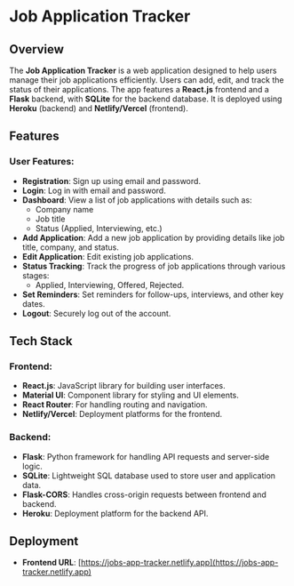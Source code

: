 # Job Application Tracker

## Overview
The **Job Application Tracker** is a web application designed to help users manage their job applications efficiently. Users can add, edit, and track the status of their applications. The app features a **React.js** frontend and a **Flask** backend, with **SQLite** for the backend database. It is deployed using **Heroku** (backend) and **Netlify/Vercel** (frontend).

## Features

### User Features:
- **Registration**: Sign up using email and password.
- **Login**: Log in with email and password.
- **Dashboard**: View a list of job applications with details such as:
  - Company name
  - Job title
  - Status (Applied, Interviewing, etc.)
- **Add Application**: Add a new job application by providing details like job title, company, and status.
- **Edit Application**: Edit existing job applications.
- **Status Tracking**: Track the progress of job applications through various stages:
  - Applied, Interviewing, Offered, Rejected.
- **Set Reminders**: Set reminders for follow-ups, interviews, and other key dates.
- **Logout**: Securely log out of the account.

## Tech Stack

### Frontend:
- **React.js**: JavaScript library for building user interfaces.
- **Material UI**: Component library for styling and UI elements.
- **React Router**: For handling routing and navigation.
- **Netlify/Vercel**: Deployment platforms for the frontend.

### Backend:
- **Flask**: Python framework for handling API requests and server-side logic.
- **SQLite**: Lightweight SQL database used to store user and application data.
- **Flask-CORS**: Handles cross-origin requests between frontend and backend.
- **Heroku**: Deployment platform for the backend API.

## Deployment

- **Frontend URL**: [https://jobs-app-tracker.netlify.app](https://jobs-app-tracker.netlify.app)
